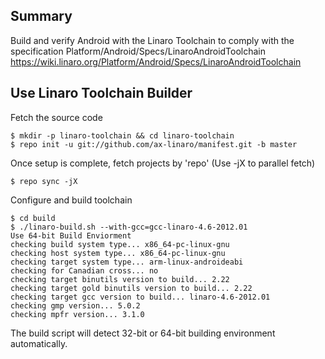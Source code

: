 Summary
-------

Build and verify Android with the Linaro Toolchain to comply with the specification Platform/Android/Specs/LinaroAndroidToolchain
https://wiki.linaro.org/Platform/Android/Specs/LinaroAndroidToolchain


Use Linaro Toolchain Builder
----------------------------
Fetch the source code 

    $ mkdir -p linaro-toolchain && cd linaro-toolchain
    $ repo init -u git://github.com/ax-linaro/manifest.git -b master

Once setup is complete, fetch projects by 'repo' (Use -jX to parallel fetch) 

    $ repo sync -jX

Configure and build toolchain 

    $ cd build
    $ ./linaro-build.sh --with-gcc=gcc-linaro-4.6-2012.01
    Use 64-bit Build Enviorment
    checking build system type... x86_64-pc-linux-gnu
    checking host system type... x86_64-pc-linux-gnu
    checking target system type... arm-linux-androideabi
    checking for Canadian cross... no
    checking target binutils version to build... 2.22
    checking target gold binutils version to build... 2.22
    checking target gcc version to build... linaro-4.6-2012.01
    checking gmp version... 5.0.2
    checking mpfr version... 3.1.0



The build script will detect 32-bit or 64-bit building environment automatically. 
